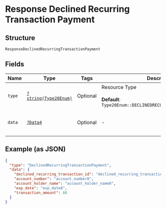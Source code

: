 
# Response Declined Recurring Transaction Payment

## Structure

`ResponseDeclinedRecurringTransactionPayment`

## Fields

| Name | Type | Tags | Description | Getter | Setter |
|  --- | --- | --- | --- | --- | --- |
| `type` | [`?string(Type20Enum)`](../../doc/models/type-20-enum.md) | Optional | Resource Type<br><br>**Default**: `Type20Enum::DECLINEDRECURRINGTRANSACTIONPAYMENT` | getType(): ?string | setType(?string type): void |
| `data` | [`?Data4`](../../doc/models/data-4.md) | Optional | - | getData(): ?Data4 | setData(?Data4 data): void |

## Example (as JSON)

```json
{
  "type": "DeclinedRecurringTransactionPayment",
  "data": {
    "declined_recurring_transaction_id": "declined_recurring_transaction_id6",
    "account_number": "account_number0",
    "account_holder_name": "account_holder_name0",
    "exp_date": "exp_date8",
    "transaction_amount": 88
  }
}
```

